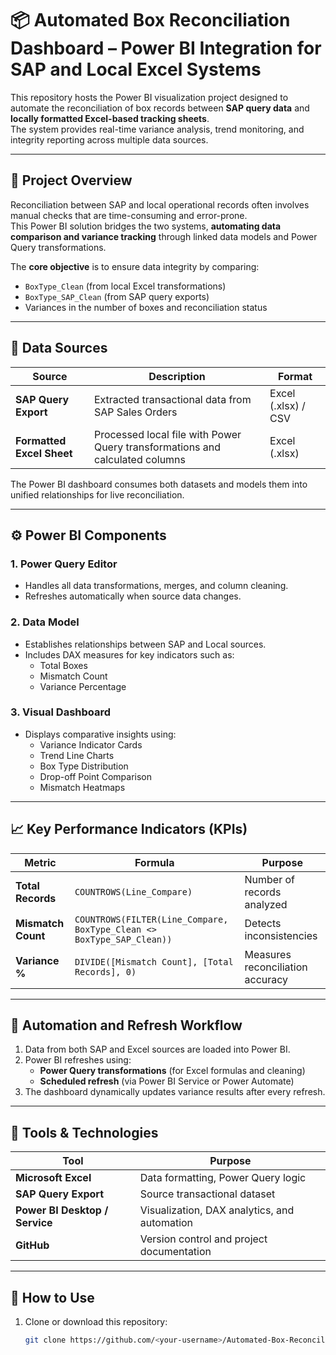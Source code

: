 # 📦 Automated Box Reconciliation Dashboard – Power BI Integration for SAP and Local Excel Systems

This repository hosts the Power BI visualization project designed to automate the reconciliation of box records between **SAP query data** and **locally formatted Excel-based tracking sheets**.  
The system provides real-time variance analysis, trend monitoring, and integrity reporting across multiple data sources.

---

## 🎯 Project Overview

Reconciliation between SAP and local operational records often involves manual checks that are time-consuming and error-prone.  
This Power BI solution bridges the two systems, **automating data comparison and variance tracking** through linked data models and Power Query transformations.

The **core objective** is to ensure data integrity by comparing:
- `BoxType_Clean` (from local Excel transformations)
- `BoxType_SAP_Clean` (from SAP query exports)
- Variances in the number of boxes and reconciliation status

---

## 🧩 Data Sources

| Source | Description | Format |
|--------|--------------|--------|
| **SAP Query Export** | Extracted transactional data from SAP Sales Orders | Excel (.xlsx) / CSV |
| **Formatted Excel Sheet** | Processed local file with Power Query transformations and calculated columns | Excel (.xlsx) |

The Power BI dashboard consumes both datasets and models them into unified relationships for live reconciliation.

---

## ⚙️ Power BI Components

### 1. **Power Query Editor**
- Handles all data transformations, merges, and column cleaning.
- Refreshes automatically when source data changes.

### 2. **Data Model**
- Establishes relationships between SAP and Local sources.
- Includes DAX measures for key indicators such as:
  - Total Boxes
  - Mismatch Count
  - Variance Percentage

### 3. **Visual Dashboard**
- Displays comparative insights using:
  - Variance Indicator Cards
  - Trend Line Charts
  - Box Type Distribution
  - Drop-off Point Comparison
  - Mismatch Heatmaps

---

## 📈 Key Performance Indicators (KPIs)

| Metric | Formula | Purpose |
|---------|----------|----------|
| **Total Records** | `COUNTROWS(Line_Compare)` | Number of records analyzed |
| **Mismatch Count** | `COUNTROWS(FILTER(Line_Compare, BoxType_Clean <> BoxType_SAP_Clean))` | Detects inconsistencies |
| **Variance %** | `DIVIDE([Mismatch Count], [Total Records], 0)` | Measures reconciliation accuracy |

---

## 🧮 Automation and Refresh Workflow

1. Data from both SAP and Excel sources are loaded into Power BI.
2. Power BI refreshes using:
   - **Power Query transformations** (for Excel formulas and cleaning)
   - **Scheduled refresh** (via Power BI Service or Power Automate)
3. The dashboard dynamically updates variance results after every refresh.

---

## 🧰 Tools & Technologies

| Tool | Purpose |
|------|----------|
| **Microsoft Excel** | Data formatting, Power Query logic |
| **SAP Query Export** | Source transactional dataset |
| **Power BI Desktop / Service** | Visualization, DAX analytics, and automation |
| **GitHub** | Version control and project documentation |

---

## 🚀 How to Use

1. Clone or download this repository:
   ```bash
   git clone https://github.com/<your-username>/Automated-Box-Reconciliation-PowerBI.git
